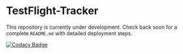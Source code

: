 # TestFlight-Tracker  

This repository is currently under development. Check back soon for a complete `README.md` with detailed deployment steps.  

[![Codacy Badge](https://app.codacy.com/project/badge/Grade/0e480ec9e96f4ca6bd14a3922128c995)](https://app.codacy.com/gh/AT3K/TestFlight-Checker/dashboard?utm_source=gh&utm_medium=referral&utm_content=&utm_campaign=Badge_grade)  
